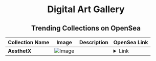 <div align="center">

# Digital Art Gallery

## Trending Collections on OpenSea

| Collection Name                       | Image                                                                                     | Description                       | OpenSea Link                                                                                          |
|---------------------------------------|-------------------------------------------------------------------------------------------|-----------------------------------|--------------------------------------------------------------------------------------------------------|
| **AesthetX** | ![Image](https://i.seadn.io/s/raw/files/aadd051e7930ea2d8c71394c16fb1e6e.jpg?w=500&auto=format?w=200&auto=format) |  | <details><summary>Link</summary>[AesthetX](https://opensea.io/collection/aesthetx-1)</details> |

</div>